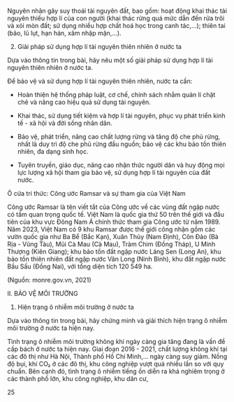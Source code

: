 Nguyên nhân gây suy thoái tài nguyên đất, bao gồm: hoạt động khai thác tài nguyên thiếu hợp lí của con người (khai thác rừng quá mức dẫn đến rửa trôi và xói mòn đất; sử dụng nhiều hợp chất hoá học trong canh tác,...); thiên tai (bão, lũ lụt, hạn hán, xâm nhập mặn,...).

2. Giải pháp sử dụng hợp lí tài nguyên thiên nhiên ở nước ta

Dựa vào thông tin trong bài, hãy nêu một số giải pháp sử dụng hợp lí tài nguyên thiên nhiên ở nước ta.

Để bảo vệ và sử dụng hợp lí tài nguyên thiên nhiên, nước ta cần:

- Hoàn thiện hệ thống pháp luật, cơ chế, chính sách nhằm quản lí chặt chẽ và nâng cao hiệu quả sử dụng tài nguyên.

- Khai thác, sử dụng tiết kiệm và hợp lí tài nguyên, phục vụ phát triển kinh tế - xã hội và đời sống nhân dân.

- Bảo vệ, phát triển, nâng cao chất lượng rừng và tăng độ che phủ rừng, nhất là duy trì độ che phủ rừng đầu nguồn; bảo vệ các khu bảo tồn thiên nhiên, đa dạng sinh học.

- Tuyên truyền, giáo dục, nâng cao nhận thức người dân và huy động mọi lực lượng xã hội tham gia bảo vệ, sử dụng hợp lí tài nguyên của đất nước.

Ô cửa tri thức:
Công ước Ramsar và sự tham gia của Việt Nam

Công ước Ramsar là tên viết tắt của Công ước về các vùng đất ngập nước có tầm quan trọng quốc tế. Việt Nam là quốc gia thứ 50 trên thế giới và đầu tiên của khu vực Đông Nam Á chính thức tham gia Công ước từ năm 1989. Năm 2023, Việt Nam có 9 khu Ramsar được thế giới công nhận gồm các vườn quốc gia như Ba Bể (Bắc Kạn), Xuân Thủy (Nam Định), Côn Đảo (Bà Rịa - Vũng Tàu), Mũi Cà Mau (Cà Mau), Tràm Chim (Đồng Tháp), U Minh Thượng (Kiên Giang); khu bảo tồn đất ngập nước Láng Sen (Long An), khu bảo tồn thiên nhiên đất ngập nước Vân Long (Ninh Bình), khu đất ngập nước Bầu Sấu (Đồng Nai), với tổng diện tích 120 549 ha.

(Nguồn: monre.gov.vn, 2021)

II. BẢO VỆ MÔI TRƯỜNG

1. Hiện trạng ô nhiễm môi trường ở nước ta

Dựa vào thông tin trong bài, hãy chứng minh và giải thích hiện trạng ô nhiễm môi trường ở nước ta hiện nay.

Tình trạng ô nhiễm môi trường không khí ngày càng gia tăng đang là vấn đề cấp bách ở nước ta hiện nay. Giai đoạn 2016 - 2021, chất lượng không khí tại các đô thị như Hà Nội, Thành phố Hồ Chí Minh,... ngày càng suy giảm. Nồng độ bụi, khí CO₂ ở các đô thị, khu công nghiệp vượt quá nhiều lần so với quy chuẩn. Bên cạnh đó, tình trạng ô nhiễm tiếng ồn diễn ra khá nghiêm trọng ở các thành phố lớn, khu công nghiệp, khu dân cư,

25